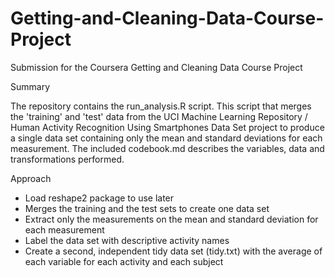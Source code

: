 # Getting-and-Cleaning-Data-Course-Project
Submission for the Coursera Getting and Cleaning Data Course Project

Summary

The repository contains the run_analysis.R script.  This script that merges the 'training' and 'test' data from the UCI Machine Learning Repository / Human Activity Recognition Using Smartphones Data Set project to produce a single data set containing only the mean and standard deviations for each measurement.  The included codebook.md describes the variables, data and transformations performed.

Approach

- Load reshape2 package to use later
- Merges the training and the test sets to create one data set
- Extract only the measurements on the mean and standard deviation for each measurement
- Label the data set with descriptive activity names
- Create a second, independent tidy data set (tidy.txt) with the average of each variable for each activity and each subject
